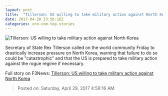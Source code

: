 ```yaml
---
layout: post
title:  "Tillerson: US willing to take military action against North Korea"
date: 2017-04-28 23:56:16Z
categories: cnn-com-top-stories
---
```


![Tillerson: US willing to take military action against North Korea](http://i2.cdn.cnn.com/cnnnext/dam/assets/170426124238-06-kim-jong-un-live-fire-drill-super-tease.jpg)

Secretary of State Rex Tillerson called on the world community Friday to drastically increase pressure on North Korea, warning that failure to do so could be "catastrophic" and that the US is prepared to take military action against the rogue regime if necessary.


Full story on F3News: [Tillerson: US willing to take military action against North Korea](http://www.f3nws.com/n/BbhbNF)

> Posted on: Saturday, April 29, 2017 4:56:16 AM
